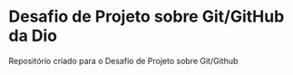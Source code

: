 # Desafio de Projeto sobre Git/GitHub da Dio
Repositório criado para o Desafio de Projeto sobre Git/Github

